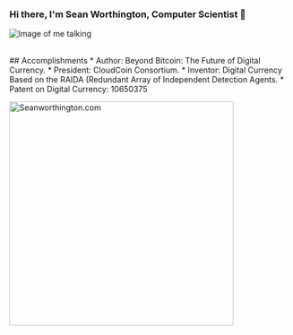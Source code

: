 ### Hi there, I'm Sean Worthington, Computer Scientist 👋

<!--
**worthingtonse/worthingtonse** is a ✨ _special_ ✨ repository because its `README.md` (this file) appears on your GitHub profile.

Here are some ideas to get you started:

- 🔭 I’m currently working on CloudCoin.
- 💬 Ask me about The Theory of Perfect Money...
- 📫 How to reach me: CloudCoin@Protonmail.com
-->

![Image of me talking](http://seanworthington.com/images/rsf.jpg)

<br />
## Accomplishments 
* Author: Beyond Bitcoin: The Future of Digital Currency.
* President: CloudCoin Consortium.
* Inventor: Digital Currency Based on the RAIDA (Redundant Array of Independent Detection Agents. 
* Patent on Digital Currency: 10650375

[<img align="left" alt="Seanworthington.com" width="400px" src="https://cloudcoinconsortium.org/images/jpeg250.jpg" />][website]



[website]: http://Seanworthington.com
